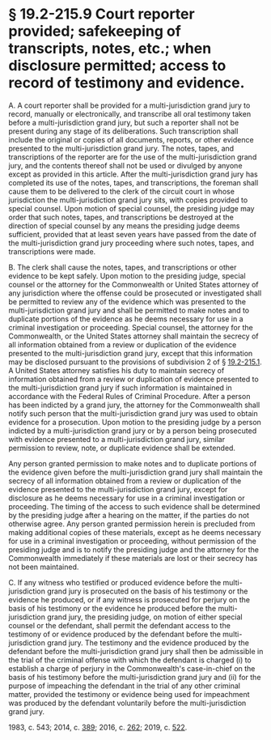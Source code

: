 # § 19.2-215.9 Court reporter provided; safekeeping of transcripts, notes, etc.; when disclosure permitted; access to record of testimony and evidence.

<p>A. A court reporter shall be provided for a multi-jurisdiction grand jury to record, manually or electronically, and transcribe all oral testimony taken before a multi-jurisdiction grand jury, but such a reporter shall not be present during any stage of its deliberations. Such transcription shall include the original or copies of all documents, reports, or other evidence presented to the multi-jurisdiction grand jury. The notes, tapes, and transcriptions of the reporter are for the use of the multi-jurisdiction grand jury, and the contents thereof shall not be used or divulged by anyone except as provided in this article. After the multi-jurisdiction grand jury has completed its use of the notes, tapes, and transcriptions, the foreman shall cause them to be delivered to the clerk of the circuit court in whose jurisdiction the multi-jurisdiction grand jury sits, with copies provided to special counsel. Upon motion of special counsel, the presiding judge may order that such notes, tapes, and transcriptions be destroyed at the direction of special counsel by any means the presiding judge deems sufficient, provided that at least seven years have passed from the date of the multi-jurisdiction grand jury proceeding where such notes, tapes, and transcriptions were made.</p><p>B. The clerk shall cause the notes, tapes, and transcriptions or other evidence to be kept safely. Upon motion to the presiding judge, special counsel or the attorney for the Commonwealth or United States attorney of any jurisdiction where the offense could be prosecuted or investigated shall be permitted to review any of the evidence which was presented to the multi-jurisdiction grand jury and shall be permitted to make notes and to duplicate portions of the evidence as he deems necessary for use in a criminal investigation or proceeding. Special counsel, the attorney for the Commonwealth, or the United States attorney shall maintain the secrecy of all information obtained from a review or duplication of the evidence presented to the multi-jurisdiction grand jury, except that this information may be disclosed pursuant to the provisions of subdivision 2 of § <a href='/vacode/19.2-215.1/'>19.2-215.1</a>. A United States attorney satisfies his duty to maintain secrecy of information obtained from a review or duplication of evidence presented to the multi-jurisdiction grand jury if such information is maintained in accordance with the Federal Rules of Criminal Procedure. After a person has been indicted by a grand jury, the attorney for the Commonwealth shall notify such person that the multi-jurisdiction grand jury was used to obtain evidence for a prosecution. Upon motion to the presiding judge by a person indicted by a multi-jurisdiction grand jury or by a person being prosecuted with evidence presented to a multi-jurisdiction grand jury, similar permission to review, note, or duplicate evidence shall be extended.</p><p>Any person granted permission to make notes and to duplicate portions of the evidence given before the multi-jurisdiction grand jury shall maintain the secrecy of all information obtained from a review or duplication of the evidence presented to the multi-jurisdiction grand jury, except for disclosure as he deems necessary for use in a criminal investigation or proceeding. The timing of the access to such evidence shall be determined by the presiding judge after a hearing on the matter, if the parties do not otherwise agree. Any person granted permission herein is precluded from making additional copies of these materials, except as he deems necessary for use in a criminal investigation or proceeding, without permission of the presiding judge and is to notify the presiding judge and the attorney for the Commonwealth immediately if these materials are lost or their secrecy has not been maintained.</p><p>C. If any witness who testified or produced evidence before the multi-jurisdiction grand jury is prosecuted on the basis of his testimony or the evidence he produced, or if any witness is prosecuted for perjury on the basis of his testimony or the evidence he produced before the multi-jurisdiction grand jury, the presiding judge, on motion of either special counsel or the defendant, shall permit the defendant access to the testimony of or evidence produced by the defendant before the multi-jurisdiction grand jury. The testimony and the evidence produced by the defendant before the multi-jurisdiction grand jury shall then be admissible in the trial of the criminal offense with which the defendant is charged (i) to establish a charge of perjury in the Commonwealth's case-in-chief on the basis of his testimony before the multi-jurisdiction grand jury and (ii) for the purpose of impeaching the defendant in the trial of any other criminal matter, provided the testimony or evidence being used for impeachment was produced by the defendant voluntarily before the multi-jurisdiction grand jury.</p><p>1983, c. 543; 2014, c. <a href='http://lis.virginia.gov/cgi-bin/legp604.exe?141+ful+CHAP0389'>389</a>; 2016, c. <a href='http://lis.virginia.gov/cgi-bin/legp604.exe?161+ful+CHAP0262'>262</a>; 2019, c. <a href='http://lis.virginia.gov/cgi-bin/legp604.exe?191+ful+CHAP0522'>522</a>.</p>
